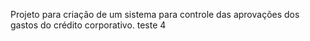 Projeto para criação de um sistema para controle das aprovações dos gastos do crédito corporativo.
teste 4

